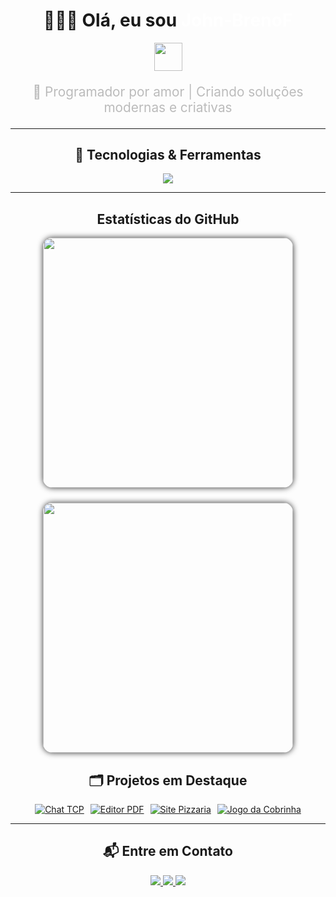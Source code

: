 
<div align="center">

# 👨‍💻✨ Olá, eu sou <span style="color:#ffffff;">John-BrenoF</span>  
<img src="https://media.giphy.com/media/26tn33aiTi1jkl6H6/giphy.gif" width="45"/>

<p style="color:#bbb; font-size:1.3rem;">
  🚀 Programador por amor | Criando soluções modernas e criativas
</p>

---

## 🚀 Tecnologias & Ferramentas  

<p align="center">
  <a href="https://skillicons.dev">
    <img src="https://skillicons.dev/icons?i=python,js,html,css,cpp,rust,ruby,vue,nuxt,tailwind,linux&theme=dark" />
  </a>
</p>

---

##  Estatísticas do GitHub  

<div align="center" style="display:flex; flex-wrap:wrap; flex-direction:row; gap:24px; justify-content:center;">
  <img src="https://github-readme-stats.vercel.app/api?username=John-BrenoF&show_icons=true&count_private=true&border_radius=15&bg_color=111&title_color=fff&icon_color=fff&text_color=bbb&hide_border=true" width="400" style="border-radius:15px; box-shadow:0 0 10px #333;"/>
  <img src="https://github-readme-stats.vercel.app/api/top-langs/?username=John-BrenoF&hide=css,html&border_radius=15&bg_color=111&title_color=fff&text_color=bbb&hide_border=true" width="400" style="border-radius:15px; box-shadow:0 0 10px #333;"/>
</div>

## 🗂️ Projetos em Destaque  

<p align="center" style="display: flex; flex-wrap: wrap; justify-content: center; gap: 10px;">
  <a href="https://github.com/John-BrenoF/chat-TCP">
    <img alt="Chat TCP" src="https://img.shields.io/badge/Chat_TCP-222?style=for-the-badge&logo=github&logoColor=white"/>
  </a>
  <a href="https://github.com/John-BrenoF/hayd-pdf">
    <img alt="Editor PDF" src="https://img.shields.io/badge/Editor_PDF-222?style=for-the-badge&logo=github&logoColor=white"/>
  </a>
  <a href="https://github.com/John-BrenoF/site-pizzaria">
    <img alt="Site Pizzaria" src="https://img.shields.io/badge/Site_Pizzaria-222?style=for-the-badge&logo=github&logoColor=white"/>
  </a>
  <a href="https://github.com/John-BrenoF/jogo-da-cobrinhha">
    <img alt="Jogo da Cobrinha" src="https://img.shields.io/badge/Jogo_da_Cobrinha-222?style=for-the-badge&logo=github&logoColor=white"/>
  </a>
</p>

---

## 📬 Entre em Contato

<p align="center">
  <a href="mailto:johnbrenosf7@proton.me">
    <img src="https://img.shields.io/badge/ProtonMail-8B50A3?style=for-the-badge&logo=protonmail&logoColor=white" />
  </a>
  <a href="https://t.me/+5596992042191" target="_blank">
    <img src="https://img.shields.io/badge/Telegram-26A5E4?style=for-the-badge&logo=telegram&logoColor=white" />
  </a>
  <a href="https://www.threads.net/@john_breno.812" target="_blank">
    <img src="https://img.shields.io/badge/Threads-000000?style=for-the-badge&logo=threads&logoColor=white" />
  </a>
</p>

